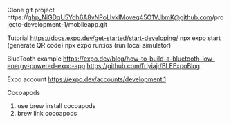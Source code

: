 Clone git project
https://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@github.com/projectc-development-1/mobileapp.git


Tutorial
https://docs.expo.dev/get-started/start-developing/
npx expo start   (generate QR code)
npx expo run:ios  (run local simulator)


BlueTooth example
https://expo.dev/blog/how-to-build-a-bluetooth-low-energy-powered-expo-app
https://github.com/friyiajr/BLEExpoBlog


Expo account
https://expo.dev/accounts/development.1


Cocoapods
1. use brew install cocoapods
2. brew link cocoapods